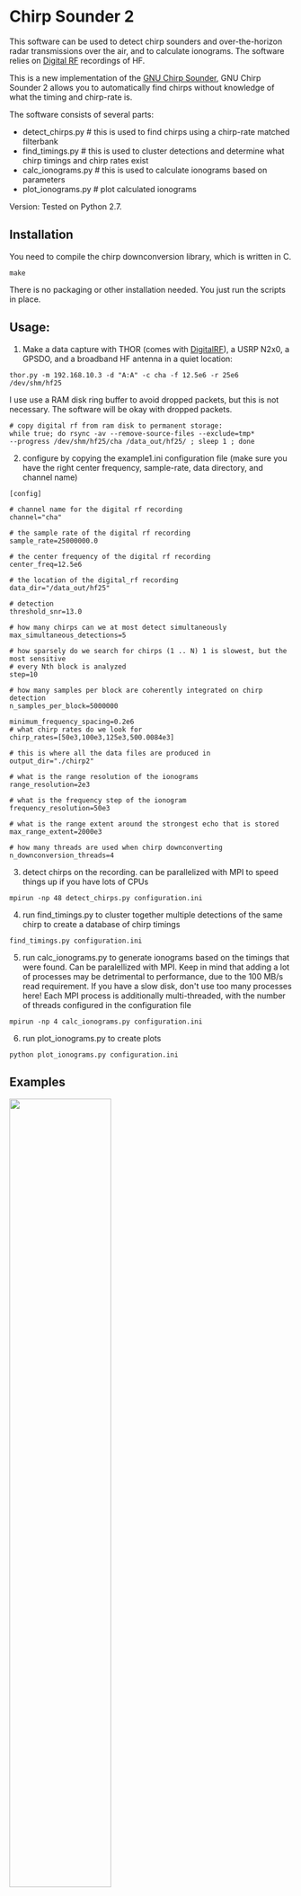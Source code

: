# Chirp Sounder 2

This software can be used to detect chirp sounders and over-the-horizon radar transmissions over the air, and to calculate ionograms. The software relies on <a href="https://github.com/MITHaystack/digital_rf">Digital RF</a> recordings of HF. 

This is a new implementation of the <a href="https://github.com/jvierine/chirpsounder">GNU Chirp Sounder</a>, GNU Chirp Sounder 2 allows you to automatically find chirps without knowledge of what the timing and chirp-rate is. 

The software consists of several parts:
 - detect_chirps.py  # this is used to find chirps using a chirp-rate matched filterbank
 - find_timings.py # this is used to cluster detections and determine what chirp timings and chirp rates exist
 - calc_ionograms.py # this is used to calculate ionograms based on parameters
 - plot_ionograms.py # plot calculated ionograms

Version:
Tested on Python 2.7.

## Installation

You need to compile the chirp downconversion library, which is written in C.
```
make 
```
There is no packaging or other installation needed. You just run the scripts in place. 

## Usage:
1) Make a data capture with THOR (comes with <a href="https://github.com/MITHaystack/digital_rf">DigitalRF</a>), a USRP N2x0, a GPSDO, and a broadband HF antenna in a quiet location: 

```
thor.py -m 192.168.10.3 -d "A:A" -c cha -f 12.5e6 -r 25e6 /dev/shm/hf25 
```

I use use a RAM disk ring buffer to avoid dropped packets, but this is not necessary. The software will be okay with dropped packets.

```
# copy digital rf from ram disk to permanent storage:
while true; do rsync -av --remove-source-files --exclude=tmp*
--progress /dev/shm/hf25/cha /data_out/hf25/ ; sleep 1 ; done
```

2) configure by copying the example1.ini configuration file (make sure you have the right center frequency, sample-rate, data directory, and channel name)
```
[config]

# channel name for the digital rf recording
channel="cha"

# the sample rate of the digital rf recording
sample_rate=25000000.0

# the center frequency of the digital rf recording
center_freq=12.5e6

# the location of the digital_rf recording
data_dir="/data_out/hf25"

# detection
threshold_snr=13.0

# how many chirps can we at most detect simultaneously
max_simultaneous_detections=5

# how sparsely do we search for chirps (1 .. N) 1 is slowest, but the most sensitive
# every Nth block is analyzed 
step=10            

# how many samples per block are coherently integrated on chirp detection
n_samples_per_block=5000000

minimum_frequency_spacing=0.2e6
# what chirp rates do we look for
chirp_rates=[50e3,100e3,125e3,500.0084e3]

# this is where all the data files are produced in
output_dir="./chirp2"

# what is the range resolution of the ionograms
range_resolution=2e3

# what is the frequency step of the ionogram
frequency_resolution=50e3

# what is the range extent around the strongest echo that is stored
max_range_extent=2000e3

# how many threads are used when chirp downconverting
n_downconversion_threads=4
```

3) detect chirps on the recording. can be parallelized with MPI to speed things up if you have lots of CPUs
```
mpirun -np 48 detect_chirps.py configuration.ini
```

4) run find_timings.py to cluster together multiple detections of the same chirp to create a database of chirp timings
```
find_timings.py configuration.ini
```

5) run calc_ionograms.py to generate ionograms based on the timings that were found. Can be paralellized with MPI. Keep in mind that adding a lot of processes may be detrimental to performance, due to the 100 MB/s read requirement. If you have a slow disk, don't use too many processes here! Each MPI process is additionally multi-threaded, with the number of threads configured in the configuration file
```
mpirun -np 4 calc_ionograms.py configuration.ini
```

6) run plot_ionograms.py to create plots
```
python plot_ionograms.py configuration.ini
```


## Examples

<img src="./examples/examples00.png" width="60%"/>

<img src="./examples/examples01.png" width="60%"/>

<img src="./examples/examples02.png" width="60%"/>

<img src="./examples/examples03.png" width="60%"/>

<img src="./examples/examples04.png" width="60%"/>

<img src="./examples/examples05.png" width="60%"/>

## Links

You can also use your sound card and HAM radio to detect chirps using the <a href="https://www.andrewsenior.me.uk/chirpview">Chirpview</a> program.
